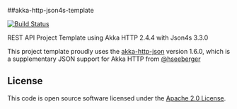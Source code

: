 ##akka-http-json4s-template

[![Build Status](https://travis-ci.org/notvitor/akka-http-json4s-template.svg?branch=master)](https://travis-ci.org/notvitor/akka-http-json4s-template)

REST API Project Template using Akka HTTP 2.4.4 with Json4s 3.3.0

This project template proudly uses the [akka-http-json](https://github.com/hseeberger/akka-http-json) version 1.6.0, which is a supplementary JSON support for Akka HTTP from [@hseeberger](https://github.com/hseeberger)


## License ##

This code is open source software licensed under the [Apache 2.0 License](http://www.apache.org/licenses/LICENSE-2.0.html).